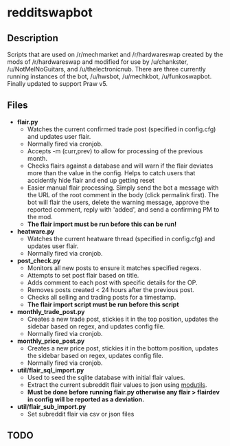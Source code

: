 # redditswapbot

## Description

Scripts that are used on /r/mechmarket and /r/hardwareswap created by the mods of /r/hardwareswap and modified for use by /u/chankster, /u/NotMelNoGuitars, and /u/thelectronicnub. There are three currently running instances of the bot, /u/hwsbot, /u/mechkbot, /u/funkoswapbot.  Finally updated to support Praw v5.

## Files

* **flair.py**
  * Watches the current confirmed trade post (specified in config.cfg) and updates user flair.
  * Normally fired via cronjob.
  * Accepts -m (curr,prev) to allow for processing of the previous month.
  * Checks flairs against a database and will warn if the flair deviates more than the value in the config.  Helps to catch users that accidently hide flair and end up getting reset
  * Easier manual flair processing.  Simply send the bot a message with the URL of the root comment in the body (click permalink first).  The bot will flair the users, delete the warning message, approve the reported comment, reply with 'added', and send a confirming PM to the mod.
  * **The flair import must be run before this can be run!**
* **heatware.py**
  * Watches the current heatware thread (specified in config.cfg) and updates user flair.
  * Normally fired via cronjob.
* **post_check.py**
  * Monitors all new posts to ensure it matches specified regexs.
  * Attempts to set post flair based on title.
  * Adds comment to each post with specific details for the OP.
  * Removes posts created < 24 hours after the previous post.
  * Checks all selling and trading posts for a timestamp.
  * **The flair import script must be run before this script**
* **monthly_trade_post.py**
  * Creates a new trade post, stickies it in the top position, updates the sidebar based on regex, and updates config file.
  * Normally fired via cronjob.
* **monthly_price_post.py**
  * Creates a new price post, stickies it in the bottom position, updates the sidebar based on regex, updates config file.
  * Normally fired via cronjob.
* **util/flair_sql_import.py** 
  * Used to seed the sqlite database with initial flair values.
  * Extract the current subreddit flair values to json using [modutils](https://github.com/praw-dev/prawtools).
  * **Must be done before running flair.py otherwise any flair > flairdev in config will be reported as a deviation.**
* **util/flair_sub_import.py**
  * Set subreddit flair via csv or json files

## TODO

